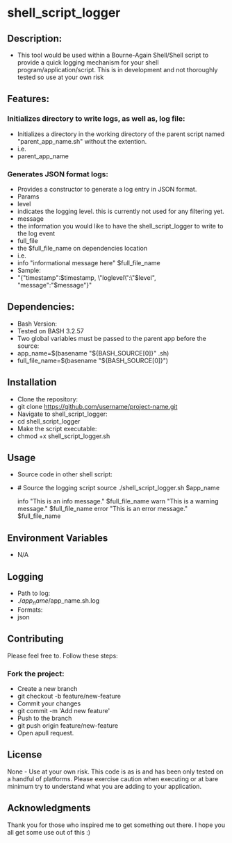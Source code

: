 # shell_script_logger
## Description: 
- This tool would be used within a Bourne-Again Shell/Shell script to provide a quick logging mechanism for your shell program/application/script. This is in development and not thoroughly tested so use at your own risk 

## Features:
### Initializes directory to write logs, as well as, log file: 
- Initializes a directory in the working directory of the parent script named "parent_app_name.sh" without the extention. 
 - i.e.
  - parent_app_name
### Generates JSON format logs: 
- Provides a constructor to generate a log entry in JSON format.
 - Params
  - level
   - indicates the logging level. this is currently not used for any filtering yet.
  - message
   - the information you would like to have the shell_script_logger to write to the log event
  - full_file
   - the $full_file_name on dependencies location
- i.e.
 - info "informational message here" $full_file_name
- Sample:
 - "{\"timestamp\":$timestamp, \"loglevel\":\"$level\", \"message\":\"$message\"}"


## Dependencies:
- Bash Version: 
 - Tested on BASH 3.2.57
- Two global variables must be passed to the parent app before the source:
 - app_name=$(basename "${BASH_SOURCE[0]}" .sh)
 - full_file_name=$(basename "${BASH_SOURCE[0]}")


## Installation
- Clone the repository:
 - git clone https://github.com/username/project-name.git
- Navigate to shell_script_logger:
 - cd shell_script_logger
- Make the script executable:
 - chmod +x shell_script_logger.sh

## Usage
- Source code in other shell script:
 - \# Source the logging script
    source ./shell_script_logger.sh $app_name

    info "This is an info message." $full_file_name
    warn "This is a warning message." $full_file_name
    error "This is an error message." $full_file_name


## Environment Variables
- N/A

## Logging
- Path to log: 
 - ./$app_name/$app_name.sh.log
- Formats:
 - json

## Contributing
Please feel free to. Follow these steps:

### Fork the project:
- Create a new branch 
 - git checkout -b feature/new-feature
- Commit your changes 
 - git commit -m 'Add new feature'
- Push to the branch 
 - git push origin feature/new-feature
- Open apull request.

## License
None - Use at your own risk. This code is as is and has been only tested on a handful of platforms. Please exercise caution when executing or at bare minimum try to understand what you are adding to your application.

## Acknowledgments
Thank you for those who inspired me to get something out there. I hope you all get some use out of this :)

